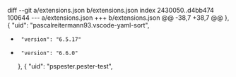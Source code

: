 diff --git a/extensions.json b/extensions.json
index 2430050..d4bb474 100644
--- a/extensions.json
+++ b/extensions.json
@@ -38,7 +38,7 @@
     },
     {
       "uid": "pascalreitermann93.vscode-yaml-sort",
-      "version": "6.5.17"
+      "version": "6.6.0"
     },
     {
       "uid": "pspester.pester-test",
